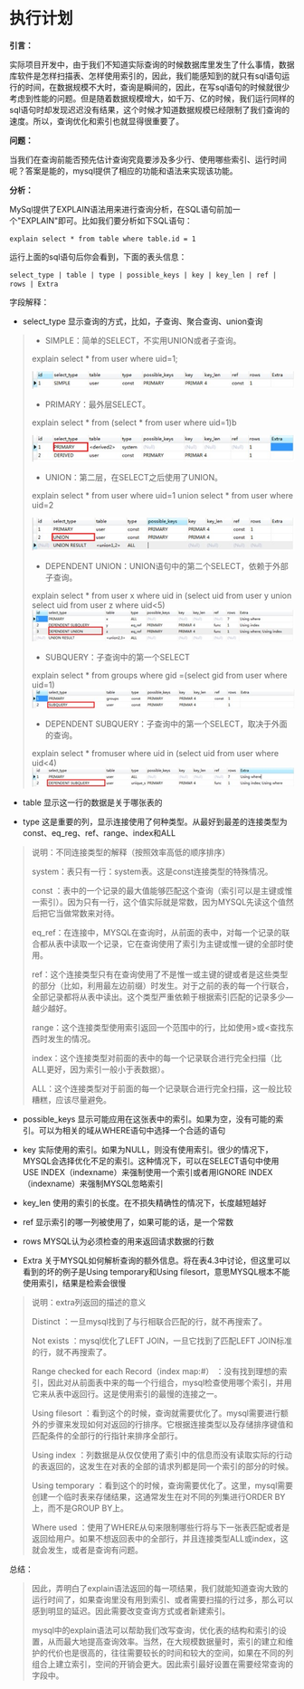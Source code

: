 # 执行计划

**引言：**

实际项目开发中，由于我们不知道实际查询的时候数据库里发生了什么事情，数据库软件是怎样扫描表、怎样使用索引的，因此，我们能感知到的就只有sql语句运行的时间，在数据规模不大时，查询是瞬间的，因此，在写sql语句的时候就很少考虑到性能的问题。但是随着数据规模增大，如千万、亿的时候，我们运行同样的sql语句时却发现迟迟没有结果，这个时候才知道数据规模已经限制了我们查询的速度。所以，查询优化和索引也就显得很重要了。

**问题：**

当我们在查询前能否预先估计查询究竟要涉及多少行、使用哪些索引、运行时间呢？答案是能的，mysql提供了相应的功能和语法来实现该功能。

**分析：**

MySql提供了EXPLAIN语法用来进行查询分析，在SQL语句前加一个"EXPLAIN"即可。比如我们要分析如下SQL语句：

```
explain select * from table where table.id = 1
```

运行上面的sql语句后你会看到，下面的表头信息：

```
select_type | table | type | possible_keys | key | key_len | ref | rows | Extra
```

字段解释：

*  select\_type   显示查询的方式，比如，子查询、聚合查询、union查询

> * SIMPLE：简单的SELECT，不实用UNION或者子查询。
>
> explain select \* from user where uid=1;
>
> ![](/assets/import-selecttype-01.png)
>
> * PRIMARY：最外层SELECT。
>
> explain select \* from \(select \* from user where uid=1\)b
>
> ![](/assets/import-selecttype-02.png)
>
> * UNION：第二层，在SELECT之后使用了UNION。
>
> explain select \* from user where uid=1 union select \* from user where uid=2
>
> ![](/assets/import-selecttype-03.png)
>
> * DEPENDENT UNION：UNION语句中的第二个SELECT，依赖于外部子查询。
>
> explain select \* from user x where uid in \(select uid from user y union select uid from user z where uid&lt;5\)
> ![](/assets/import-selecttype-04.png)
> * SUBQUERY：子查询中的第一个SELECT
>
> explain select \* from groups where gid =\(select gid from user where uid=1\)
> ![](/assets/import-selecttype-05.png)
> * DEPENDENT SUBQUERY：子查询中的第一个SELECT，取决于外面的查询。
>
> explain select \* fromuser where uid in \(select uid from user where uid&lt;4\)
> ![](/assets/import-selecttype-06.png)





* table 显示这一行的数据是关于哪张表的

* type 这是重要的列，显示连接使用了何种类型。从最好到最差的连接类型为const、eq\_reg、ref、range、index和ALL

> 说明：不同连接类型的解释（按照效率高低的顺序排序）
>
> system：表只有一行：system表。这是const连接类型的特殊情况。
>
> const ：表中的一个记录的最大值能够匹配这个查询（索引可以是主键或惟一索引）。因为只有一行，这个值实际就是常数，因为MYSQL先读这个值然后把它当做常数来对待。
>
> eq\_ref：在连接中，MYSQL在查询时，从前面的表中，对每一个记录的联合都从表中读取一个记录，它在查询使用了索引为主键或惟一键的全部时使用。
>
> ref：这个连接类型只有在查询使用了不是惟一或主键的键或者是这些类型的部分（比如，利用最左边前缀）时发生。对于之前的表的每一个行联合，全部记录都将从表中读出。这个类型严重依赖于根据索引匹配的记录多少—越少越好。
>
> range：这个连接类型使用索引返回一个范围中的行，比如使用&gt;或&lt;查找东西时发生的情况。
>
> index：这个连接类型对前面的表中的每一个记录联合进行完全扫描（比ALL更好，因为索引一般小于表数据）。
>
> ALL：这个连接类型对于前面的每一个记录联合进行完全扫描，这一般比较糟糕，应该尽量避免。

* possible\_keys 显示可能应用在这张表中的索引。如果为空，没有可能的索引。可以为相关的域从WHERE语句中选择一个合适的语句

* key 实际使用的索引。如果为NULL，则没有使用索引。很少的情况下，MYSQL会选择优化不足的索引。这种情况下，可以在SELECT语句中使用USE INDEX（indexname）来强制使用一个索引或者用IGNORE INDEX（indexname）来强制MYSQL忽略索引

* key\_len 使用的索引的长度。在不损失精确性的情况下，长度越短越好

* ref 显示索引的哪一列被使用了，如果可能的话，是一个常数

* rows MYSQL认为必须检查的用来返回请求数据的行数

* Extra 关于MYSQL如何解析查询的额外信息。将在表4.3中讨论，但这里可以看到的坏的例子是Using temporary和Using filesort，意思MYSQL根本不能使用索引，结果是检索会很慢

> 说明：extra列返回的描述的意义
>
> Distinct ：一旦mysql找到了与行相联合匹配的行，就不再搜索了。
>
> Not exists ：mysql优化了LEFT JOIN，一旦它找到了匹配LEFT JOIN标准的行，就不再搜索了。
>
> Range checked for each Record（index map:\#） ：没有找到理想的索引，因此对从前面表中来的每一个行组合，mysql检查使用哪个索引，并用它来从表中返回行。这是使用索引的最慢的连接之一。
>
> Using filesort ：看到这个的时候，查询就需要优化了。mysql需要进行额外的步骤来发现如何对返回的行排序。它根据连接类型以及存储排序键值和匹配条件的全部行的行指针来排序全部行。
>
> Using index ：列数据是从仅仅使用了索引中的信息而没有读取实际的行动的表返回的，这发生在对表的全部的请求列都是同一个索引的部分的时候。
>
> Using temporary ：看到这个的时候，查询需要优化了。这里，mysql需要创建一个临时表来存储结果，这通常发生在对不同的列集进行ORDER BY上，而不是GROUP BY上。
>
> Where used ：使用了WHERE从句来限制哪些行将与下一张表匹配或者是返回给用户。如果不想返回表中的全部行，并且连接类型ALL或index，这就会发生，或者是查询有问题。



总结：

> 因此，弄明白了explain语法返回的每一项结果，我们就能知道查询大致的运行时间了，如果查询里没有用到索引、或者需要扫描的行过多，那么可以感到明显的延迟。因此需要改变查询方式或者新建索引。
>
> mysql中的explain语法可以帮助我们改写查询，优化表的结构和索引的设置，从而最大地提高查询效率。当然，在大规模数据量时，索引的建立和维护的代价也是很高的，往往需要较长的时间和较大的空间，如果在不同的列组合上建立索引，空间的开销会更大。因此索引最好设置在需要经常查询的字段中。



